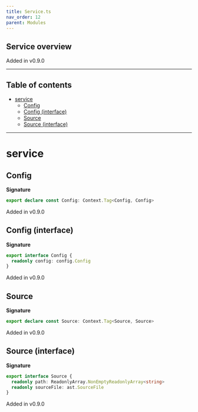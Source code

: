 ```yaml
---
title: Service.ts
nav_order: 12
parent: Modules
---
```


## Service overview

Added in v0.9.0

---

<h2 class="text-delta">Table of contents</h2>

- [service](#service)
  - [Config](#config)
  - [Config (interface)](#config-interface)
  - [Source](#source)
  - [Source (interface)](#source-interface)

---

# service

## Config

**Signature**

```ts
export declare const Config: Context.Tag<Config, Config>
```

Added in v0.9.0

## Config (interface)

**Signature**

```ts
export interface Config {
  readonly config: config.Config
}
```

Added in v0.9.0

## Source

**Signature**

```ts
export declare const Source: Context.Tag<Source, Source>
```

Added in v0.9.0

## Source (interface)

**Signature**

```ts
export interface Source {
  readonly path: ReadonlyArray.NonEmptyReadonlyArray<string>
  readonly sourceFile: ast.SourceFile
}
```

Added in v0.9.0
